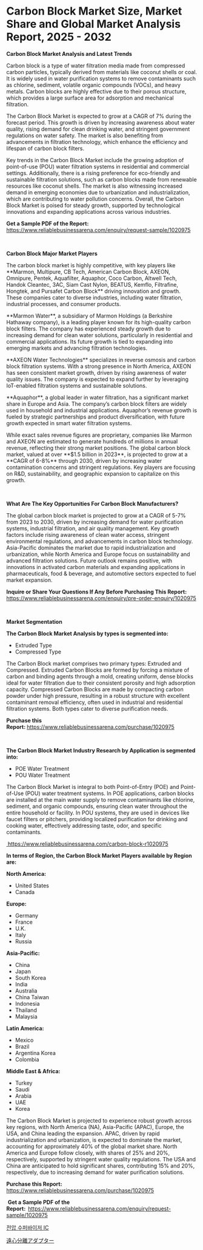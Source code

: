 <p><h1>Carbon Block Market Size, Market Share and Global Market Analysis Report, 2025 - 2032</h1></p><p><strong>Carbon Block Market Analysis and Latest Trends</strong></p>
<p><p>Carbon block is a type of water filtration media made from compressed carbon particles, typically derived from materials like coconut shells or coal. It is widely used in water purification systems to remove contaminants such as chlorine, sediment, volatile organic compounds (VOCs), and heavy metals. Carbon blocks are highly effective due to their porous structure, which provides a large surface area for adsorption and mechanical filtration.</p><p>The Carbon Block Market is expected to grow at a CAGR of 7% during the forecast period. This growth is driven by increasing awareness about water quality, rising demand for clean drinking water, and stringent government regulations on water safety. The market is also benefiting from advancements in filtration technology, which enhance the efficiency and lifespan of carbon block filters.</p><p>Key trends in the Carbon Block Market include the growing adoption of point-of-use (POU) water filtration systems in residential and commercial settings. Additionally, there is a rising preference for eco-friendly and sustainable filtration solutions, such as carbon blocks made from renewable resources like coconut shells. The market is also witnessing increased demand in emerging economies due to urbanization and industrialization, which are contributing to water pollution concerns. Overall, the Carbon Block Market is poised for steady growth, supported by technological innovations and expanding applications across various industries.</p></p>
<p><strong>Get a Sample PDF of the Report:&nbsp;</strong> <a href="https://www.reliablebusinessarena.com/enquiry/request-sample/1020975?utm_campaign=1932&utm_medium=2&utm_source=Github&utm_content=ia&utm_term=27012025&utm_id=carbon-block">https://www.reliablebusinessarena.com/enquiry/request-sample/1020975</a></p>
<p>&nbsp;</p>
<p><strong>Carbon Block Major Market Players</strong></p>
<p><p>The carbon block market is highly competitive, with key players like **Marmon, Multipure, CB Tech, American Carbon Block, AXEON, Omnipure, Pentek, Aquafilter, Aquaphor, Coco Carbon, Altwell Tech, Handok Cleantec, 3AC, Siam Cast Nylon, BEATUS, Kemflo, Filtrafine, Hongtek, and Pursafet Carbon Block** driving innovation and growth. These companies cater to diverse industries, including water filtration, industrial processes, and consumer products.</p><p>**Marmon Water**, a subsidiary of Marmon Holdings (a Berkshire Hathaway company), is a leading player known for its high-quality carbon block filters. The company has experienced steady growth due to increasing demand for clean water solutions, particularly in residential and commercial applications. Its future growth is tied to expanding into emerging markets and advancing filtration technologies.</p><p>**AXEON Water Technologies** specializes in reverse osmosis and carbon block filtration systems. With a strong presence in North America, AXEON has seen consistent market growth, driven by rising awareness of water quality issues. The company is expected to expand further by leveraging IoT-enabled filtration systems and sustainable solutions.</p><p>**Aquaphor**, a global leader in water filtration, has a significant market share in Europe and Asia. The company’s carbon block filters are widely used in household and industrial applications. Aquaphor’s revenue growth is fueled by strategic partnerships and product diversification, with future growth expected in smart water filtration systems.</p><p>While exact sales revenue figures are proprietary, companies like Marmon and AXEON are estimated to generate hundreds of millions in annual revenue, reflecting their strong market positions. The global carbon block market, valued at over **$1.5 billion in 2023**, is projected to grow at a **CAGR of 6-8%** through 2030, driven by increasing water contamination concerns and stringent regulations. Key players are focusing on R&D, sustainability, and geographic expansion to capitalize on this growth.</p></p>
<p>&nbsp;</p>
<p><strong>What Are The Key Opportunities For Carbon Block Manufacturers?</strong></p>
<p><p>The global carbon block market is projected to grow at a CAGR of 5-7% from 2023 to 2030, driven by increasing demand for water purification systems, industrial filtration, and air quality management. Key growth factors include rising awareness of clean water access, stringent environmental regulations, and advancements in carbon block technology. Asia-Pacific dominates the market due to rapid industrialization and urbanization, while North America and Europe focus on sustainability and advanced filtration solutions. Future outlook remains positive, with innovations in activated carbon materials and expanding applications in pharmaceuticals, food & beverage, and automotive sectors expected to fuel market expansion.</p></p>
<p><strong>Inquire or Share Your Questions If Any Before Purchasing This Report:</strong> <a href="https://www.reliablebusinessarena.com/enquiry/pre-order-enquiry/1020975?utm_campaign=1932&utm_medium=2&utm_source=Github&utm_content=ia&utm_term=27012025&utm_id=carbon-block">https://www.reliablebusinessarena.com/enquiry/pre-order-enquiry/1020975</a></p>
<p>&nbsp;</p>
<p><strong>Market Segmentation</strong></p>
<p><strong>The Carbon Block Market Analysis by types is segmented into:</strong></p>
<p><ul><li>Extruded Type</li><li>Compressed Type</li></ul></p>
<p><p>The Carbon Block market comprises two primary types: Extruded and Compressed. Extruded Carbon Blocks are formed by forcing a mixture of carbon and binding agents through a mold, creating uniform, dense blocks ideal for water filtration due to their consistent porosity and high adsorption capacity. Compressed Carbon Blocks are made by compacting carbon powder under high pressure, resulting in a robust structure with excellent contaminant removal efficiency, often used in industrial and residential filtration systems. Both types cater to diverse purification needs.</p></p>
<p><strong>Purchase this Report:&nbsp;</strong><a href="https://www.reliablebusinessarena.com/purchase/1020975?utm_campaign=1932&utm_medium=2&utm_source=Github&utm_content=ia&utm_term=27012025&utm_id=carbon-block">https://www.reliablebusinessarena.com/purchase/1020975</a></p>
<p>&nbsp;</p>
<p><strong>The Carbon Block Market Industry Research by Application is segmented into:</strong></p>
<p><ul><li>POE Water Treatment</li><li>POU Water Treatment</li></ul></p>
<p><p>The Carbon Block Market is integral to both Point-of-Entry (POE) and Point-of-Use (POU) water treatment systems. In POE applications, carbon blocks are installed at the main water supply to remove contaminants like chlorine, sediment, and organic compounds, ensuring clean water throughout the entire household or facility. In POU systems, they are used in devices like faucet filters or pitchers, providing localized purification for drinking and cooking water, effectively addressing taste, odor, and specific contaminants.</p></p>
<p><a href="https://www.reliablebusinessarena.com/carbon-block-r1020975?utm_campaign=1932&utm_medium=2&utm_source=Github&utm_content=ia&utm_term=27012025&utm_id=carbon-block">&nbsp;https://www.reliablebusinessarena.com/carbon-block-r1020975</a></p>
<p><strong>In terms of Region, the Carbon Block Market Players available by Region are:</strong></p>
<p>
    <p> <strong> North America: </strong>
        <ul>
            <li>United States</li>
            <li>Canada</li>
        </ul>
        </p> 
    <p> <strong> Europe: </strong>
        <ul>
            <li>Germany</li>
            <li>France</li>
            <li>U.K.</li>
            <li>Italy</li>
            <li>Russia</li>
        </ul>
        </p> 
    <p> <strong> Asia-Pacific: </strong>
        <ul>
            <li>China</li>
            <li>Japan</li>
            <li>South Korea</li>
            <li>India</li>
            <li>Australia</li>
            <li>China Taiwan</li>
            <li>Indonesia</li>
            <li>Thailand</li>
            <li>Malaysia</li>
        </ul>
        </p> 
    <p> <strong> Latin America: </strong>
        <ul>
            <li>Mexico</li>
            <li>Brazil</li>
            <li>Argentina Korea</li>
            <li>Colombia</li>
        </ul>
        </p> 
    <p> <strong> Middle East & Africa: </strong>
        <ul>
            <li>Turkey</li>
            <li>Saudi</li>
            <li>Arabia</li>
            <li>UAE</li>
            <li>Korea</li>
        </ul>
    </p>
    </p>
<p><p>The Carbon Block Market is projected to experience robust growth across key regions, with North America (NA), Asia-Pacific (APAC), Europe, the USA, and China leading the expansion. APAC, driven by rapid industrialization and urbanization, is expected to dominate the market, accounting for approximately 40% of the global market share. North America and Europe follow closely, with shares of 25% and 20%, respectively, supported by stringent water quality regulations. The USA and China are anticipated to hold significant shares, contributing 15% and 20%, respectively, due to increasing demand for water purification solutions.</p></p>
<p><strong>Purchase this Report: </strong><a href="https://www.reliablebusinessarena.com/purchase/1020975?utm_campaign=1932&utm_medium=2&utm_source=Github&utm_content=ia&utm_term=27012025&utm_id=carbon-block">https://www.reliablebusinessarena.com/purchase/1020975</a></p>
<p>&nbsp;<strong>Get a Sample PDF of the Report:&nbsp;&nbsp;</strong><a href="https://www.reliablebusinessarena.com/enquiry/request-sample/1020975?utm_campaign=1932&utm_medium=2&utm_source=Github&utm_content=ia&utm_term=27012025&utm_id=carbon-block">https://www.reliablebusinessarena.com/enquiry/request-sample/1020975</a></p>
<p><strong></strong></p>
<p><p><a href="https://github.com/laholand/Market-Research-Report-List-7/blob/main/545130934501.md?utm_campaign=1932&utm_medium=2&utm_source=Github&utm_content=ia&utm_term=27012025&utm_id=carbon-block">전압 수퍼바이저 IC</a></p><p><a href="https://github.com/mohamedbakry57/Market-Research-Report-List-6/blob/main/804642933976.md?utm_campaign=1932&utm_medium=2&utm_source=Github&utm_content=ia&utm_term=27012025&utm_id=carbon-block">遠心分離アダプター</a></p></p>